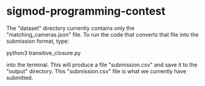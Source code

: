 # sigmod-programming-contest

The "dataset" directory currently contains only the "matching_cameras.json"
file. To  run the code that converts that file into the submission format, type:

python3 transitive_closure.py

into the terminal. This will produce a file "submission.csv" and save it to the
"output" directory. This "submission.csv" file is what we currently have
submitted.
